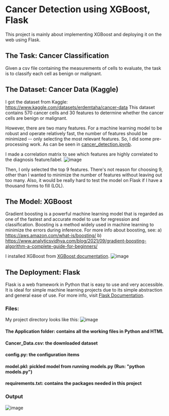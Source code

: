 # Cancer Detection using XGBoost, Flask

This project is mainly about implementing XGBoost and deploying it on the web using Flask.

## The Task: Cancer Classification
Given a csv file containing the measurements of cells to evaluate, the task is to classify 
each cell as benign or malignant.

## The Dataset: Cancer Data (Kaggle)
I got the dataset from Kaggle: https://www.kaggle.com/datasets/erdemtaha/cancer-data
This dataset contains 570 cancer cells and 30 features to determine 
whether the cancer cells are benign or malignant.

However, there are two many features. For a machine learning model to be robust and operate relatively fast,
the number of features should be minimized -- only selecting the most relevant features. So, I did some pre-processing work.
As can be seen in [cancer_detection.ipynb](https://github.com/jvmedenilla/cancer_detection_flask/blob/main/cancer_detection.ipynb).

I made a correlation matrix to see which features are highly correlated to the diagnosis feature/label.
![image](https://user-images.githubusercontent.com/98763090/236375506-19828723-09c8-4b90-914b-4fda81285c1e.png)

Then, I only selected the top 9 features. There's not reason for choosing 9, other than I wanted to minimize the
number of features without leaving out too many. Also, it would be really hard to test the model on Flask if
I have a thousand forms to fill (LOL).

## The Model: XGBoost

Gradient boosting is a powerful machine learning model that is regarded as one of the fastest and 
accurate model to use for regression and classification. Boosting is a method widely used in 
machine learning to minimize the errors during inference. For more info about boosting, see:
a) https://aws.amazon.com/what-is/boosting/
b) https://www.analyticsvidhya.com/blog/2021/09/gradient-boosting-algorithm-a-complete-guide-for-beginners/

I installed XGBoost from [XGBoost documentation](https://xgboost.readthedocs.io/en/stable/install.html).
![image](https://user-images.githubusercontent.com/98763090/236376841-41a06895-2c36-498a-8545-9e8df9190b7c.png)

## The Deployment: Flask

Flask is a web framework in Python that is easy to use and very accessible. It is ideal for simple machine learning
projects due to its simple abstraction and general ease of use. For more info, visit [Flask Documentation](https://flask.palletsprojects.com/en/2.3.x/).

### Files:

My project directory looks like this:
![image](https://user-images.githubusercontent.com/98763090/236378264-48d80347-db78-4409-93e6-e7ca62121948.png)

#### The Application folder: contains all the working files in Python and HTML
#### Cancer_Data.csv: the downloaded dataset 
#### config.py: the configuration items
#### model.pkl: pickled model from running models.py (Run: "python models.py")
#### requirements.txt: contains the packages needed in this project


### Output
![image](https://user-images.githubusercontent.com/98763090/236377688-7894925b-e421-4a52-91fc-7ecab158f102.png)

